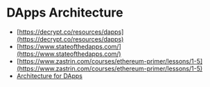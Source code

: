 # DApps Architecture

- [https://decrypt.co/resources/dapps](https://decrypt.co/resources/dapps)
- [https://www.stateofthedapps.com/](https://www.stateofthedapps.com/)
- [https://www.zastrin.com/courses/ethereum-primer/lessons/1-5](https://www.zastrin.com/courses/ethereum-primer/lessons/1-5)
- [Architecture for DApps](https://www.freecodecamp.org/news/how-to-design-a-secure-backend-for-your-decentralized-application-9541b5d8bddb/)

